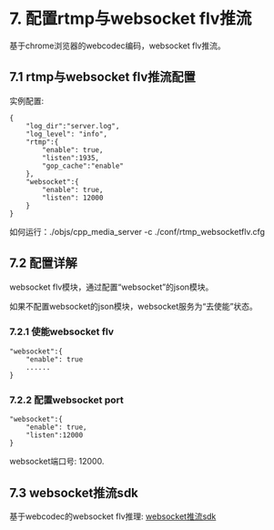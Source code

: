 # 7. 配置rtmp与websocket flv推流
基于chrome浏览器的webcodec编码，websocket flv推流。

## 7.1 rtmp与websocket flv推流配置
实例配置:
```markup
{
    "log_dir":"server.log",
    "log_level": "info",
    "rtmp":{
        "enable": true,
        "listen":1935,
        "gop_cache":"enable"
    },
    "websocket":{
        "enable": true,
        "listen": 12000
    }
}
```
如何运行：./objs/cpp_media_server -c ./conf/rtmp_websocketflv.cfg

## 7.2 配置详解
websocket flv模块，通过配置“websocket”的json模块。

如果不配置websocket的json模块，websocket服务为“去使能”状态。

### 7.2.1 使能websocket flv
```markup
"websocket":{
    "enable": true
    ......
}
```
### 7.2.2 配置websocket port
```markup
"websocket":{
    "enable": true,
    "listen":12000
}
```
websocket端口号: 12000.

## 7.3 websocket推流sdk
基于webcodec的websocket flv推理: [websocket推流sdk](https://github.com/runner365/webcodecpush)
